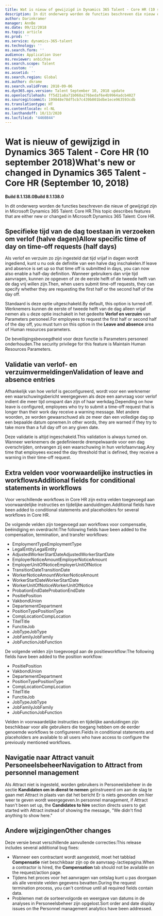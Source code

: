 ```yaml
---
title: Wat is nieuw of gewijzigd in Dynamics 365 Talent - Core HR (10 september 2018)
description: In dit onderwerp worden de functies beschreven die nieuw of gewijzigd zijn in Microsoft Dynamics 365 Talent - Core HR.
author: Darinkramer
manager: AnnBe
ms.date: 09/12/2018
ms.topic: article
ms.prod: ''
ms.service: dynamics-365-talent
ms.technology: ''
ms.search.form: ''
audience: Application User
ms.reviewer: anbichse
ms.search.scope: Talent
ms.custom: ''
ms.assetid: ''
ms.search.region: Global
ms.author: dkrame
ms.search.validFrom: 2018-09-06
ms.dyn365.ops.version: Talent September 10, 2018 update
ms.openlocfilehash: ff5d21a8a71b068a276bedaf6e4b9964adcb4027
ms.sourcegitcommit: 199848e78df5cb7c439b001bdbe1ece963593cdb
ms.translationtype: HT
ms.contentlocale: nl-NL
ms.lasthandoff: 10/13/2020
ms.locfileid: "4460844"
---
```

# <a name="whats-new-or-changed-in-dynamics-365-talent---core-hr-september-10-2018"></a><span data-ttu-id="9ccbd-103">Wat is nieuw of gewijzigd in Dynamics 365 Talent - Core HR (10 september 2018)</span><span class="sxs-lookup"><span data-stu-id="9ccbd-103">What's new or changed in Dynamics 365 Talent - Core HR (September 10, 2018)</span></span>

<span data-ttu-id="9ccbd-104">**Build 8.1.138.0**</span><span class="sxs-lookup"><span data-stu-id="9ccbd-104">**Build 8.1.138.0**</span></span>

<span data-ttu-id="9ccbd-105">In dit onderwerp worden de functies beschreven die nieuw of gewijzigd zijn in Microsoft Dynamics 365 Talent: Core HR.</span><span class="sxs-lookup"><span data-stu-id="9ccbd-105">This topic describes features that are either new or changed in Microsoft Dynamics 365 Talent: Core HR.</span></span>

## <a name="allow-specific-time-of-day-on-time-off-requests-half-days"></a><span data-ttu-id="9ccbd-106">Specifieke tijd van de dag toestaan in verzoeken om verlof (halve dagen)</span><span class="sxs-lookup"><span data-stu-id="9ccbd-106">Allow specific time of day on time-off requests (half days)</span></span>

<span data-ttu-id="9ccbd-107">Als verlof en verzuim zo zijn ingesteld dat tijd vrijaf in dagen wordt ingediend, kunt u nu ook de definitie van een halve dag inschakelen.</span><span class="sxs-lookup"><span data-stu-id="9ccbd-107">If leave and absence is set up so that time off is submitted in days, you can now also enable a half-day definition.</span></span> <span data-ttu-id="9ccbd-108">Wanneer gebruikers dan vrije tijd aanvragen, kunnen ze opgeven of ze de eerste helft of de tweede helft van de dag vrij willen zijn.</span><span class="sxs-lookup"><span data-stu-id="9ccbd-108">Then, when users submit time-off requests, they can specify whether they are requesting the first half or the second half of the day off.</span></span>

<span data-ttu-id="9ccbd-109">Standaard is deze optie uitgeschakeld.</span><span class="sxs-lookup"><span data-stu-id="9ccbd-109">By default, this option is turned off.</span></span> <span data-ttu-id="9ccbd-110">Werknemers kunnen de eerste of tweede helft van de dag alleen vrijaf nemen als u deze optie inschakelt in het gedeelte **Verlof en verzuim** van Parameters personeel.</span><span class="sxs-lookup"><span data-stu-id="9ccbd-110">For employees to request the first half or second half of the day off, you must turn on this option in the **Leave and absence** area of Human resources parameters.</span></span>

<span data-ttu-id="9ccbd-111">De beveiligingsbevoegdheid voor deze functie is Parameters personeel onderhouden.</span><span class="sxs-lookup"><span data-stu-id="9ccbd-111">The security privilege for this feature is Maintain Human Resources Parameters.</span></span>

## <a name="validation-of-leave-and-absence-entries"></a><span data-ttu-id="9ccbd-112">Validatie van verlof- en verzuimvermeldingen</span><span class="sxs-lookup"><span data-stu-id="9ccbd-112">Validation of leave and absence entries</span></span>

<span data-ttu-id="9ccbd-113">Afhankelijk van hoe verlof is geconfigureerd, wordt voor een werknemer een waarschuwingsbericht weergegeven als deze een aanvraag voor verlof indient die meer tijd omspant dan zijn of haar werkdag.</span><span class="sxs-lookup"><span data-stu-id="9ccbd-113">Depending on how leave is configured, employees who try to submit a time-off request that is longer than their work day receive a warning message.</span></span> <span data-ttu-id="9ccbd-114">Met andere woorden, ze worden gewaarschuwd als ze meer dan een volledige dag op een bepaalde datum opnemen.</span><span class="sxs-lookup"><span data-stu-id="9ccbd-114">In other words, they are warned if they try to take more than a full day off on any given date.</span></span>

<span data-ttu-id="9ccbd-115">Deze validatie is altijd ingeschakeld.</span><span class="sxs-lookup"><span data-stu-id="9ccbd-115">This validation is always turned on.</span></span> <span data-ttu-id="9ccbd-116">Wanneer werknemers de gedefinieerde drempelwaarde voor een dag overschrijden, ontvangen zij een waarschuwing in hun verlofaanvraag.</span><span class="sxs-lookup"><span data-stu-id="9ccbd-116">Any time that employees exceed the day threshold that is defined, they receive a warning in their time-off request.</span></span>

## <a name="additional-fields-for-conditional-statements-in-workflows"></a><span data-ttu-id="9ccbd-117">Extra velden voor voorwaardelijke instructies in workflows</span><span class="sxs-lookup"><span data-stu-id="9ccbd-117">Additional fields for conditional statements in workflows</span></span>

<span data-ttu-id="9ccbd-118">Voor verschillende workflows in Core HR zijn extra velden toegevoegd aan voorwaardelijke instructies en tijdelijke aanduidingen.</span><span class="sxs-lookup"><span data-stu-id="9ccbd-118">Additional fields have been added to conditional statements and placeholders for several workflows in Core HR.</span></span>

<span data-ttu-id="9ccbd-119">De volgende velden zijn toegevoegd aan workflows voor compensatie, beëindiging en overdracht:</span><span class="sxs-lookup"><span data-stu-id="9ccbd-119">The following fields have been added to the compensation, termination, and transfer workflows:</span></span>

- <span data-ttu-id="9ccbd-120">EmploymentType</span><span class="sxs-lookup"><span data-stu-id="9ccbd-120">EmploymentType</span></span>
- <span data-ttu-id="9ccbd-121">LegalEntity</span><span class="sxs-lookup"><span data-stu-id="9ccbd-121">LegalEntity</span></span>
- <span data-ttu-id="9ccbd-122">AdjustedWorkerStartDate</span><span class="sxs-lookup"><span data-stu-id="9ccbd-122">AdjustedWorkerStartDate</span></span>
- <span data-ttu-id="9ccbd-123">EmployerNoticeAmount</span><span class="sxs-lookup"><span data-stu-id="9ccbd-123">EmployerNoticeAmount</span></span>
- <span data-ttu-id="9ccbd-124">EmployerUnitOfNotice</span><span class="sxs-lookup"><span data-stu-id="9ccbd-124">EmployerUnitOfNotice</span></span>
- <span data-ttu-id="9ccbd-125">TransitionDate</span><span class="sxs-lookup"><span data-stu-id="9ccbd-125">TransitionDate</span></span>
- <span data-ttu-id="9ccbd-126">WorkerNoticeAmount</span><span class="sxs-lookup"><span data-stu-id="9ccbd-126">WorkerNoticeAmount</span></span>
- <span data-ttu-id="9ccbd-127">WorkerStartDate</span><span class="sxs-lookup"><span data-stu-id="9ccbd-127">WorkerStartDate</span></span>
- <span data-ttu-id="9ccbd-128">WorkerUnitOfNotice</span><span class="sxs-lookup"><span data-stu-id="9ccbd-128">WorkerUnitOfNotice</span></span>
- <span data-ttu-id="9ccbd-129">ProbationEndDate</span><span class="sxs-lookup"><span data-stu-id="9ccbd-129">ProbationEndDate</span></span>
- <span data-ttu-id="9ccbd-130">Positie</span><span class="sxs-lookup"><span data-stu-id="9ccbd-130">Position</span></span>
- <span data-ttu-id="9ccbd-131">Vakbond</span><span class="sxs-lookup"><span data-stu-id="9ccbd-131">Union</span></span>
- <span data-ttu-id="9ccbd-132">Departement</span><span class="sxs-lookup"><span data-stu-id="9ccbd-132">Department</span></span>
- <span data-ttu-id="9ccbd-133">PositionType</span><span class="sxs-lookup"><span data-stu-id="9ccbd-133">PositionType</span></span>
- <span data-ttu-id="9ccbd-134">CompLocation</span><span class="sxs-lookup"><span data-stu-id="9ccbd-134">CompLocation</span></span>
- <span data-ttu-id="9ccbd-135">Titel</span><span class="sxs-lookup"><span data-stu-id="9ccbd-135">Title</span></span>
- <span data-ttu-id="9ccbd-136">Functie</span><span class="sxs-lookup"><span data-stu-id="9ccbd-136">Job</span></span>
- <span data-ttu-id="9ccbd-137">JobType</span><span class="sxs-lookup"><span data-stu-id="9ccbd-137">JobType</span></span>
- <span data-ttu-id="9ccbd-138">JobFamily</span><span class="sxs-lookup"><span data-stu-id="9ccbd-138">JobFamily</span></span>
- <span data-ttu-id="9ccbd-139">JobFunction</span><span class="sxs-lookup"><span data-stu-id="9ccbd-139">JobFunction</span></span>

<span data-ttu-id="9ccbd-140">De volgende velden zijn toegevoegd aan de positieworkflow:</span><span class="sxs-lookup"><span data-stu-id="9ccbd-140">The following fields have been added to the position workflow:</span></span>

- <span data-ttu-id="9ccbd-141">Positie</span><span class="sxs-lookup"><span data-stu-id="9ccbd-141">Position</span></span>
- <span data-ttu-id="9ccbd-142">Vakbond</span><span class="sxs-lookup"><span data-stu-id="9ccbd-142">Union</span></span>
- <span data-ttu-id="9ccbd-143">Departement</span><span class="sxs-lookup"><span data-stu-id="9ccbd-143">Department</span></span>
- <span data-ttu-id="9ccbd-144">PositionType</span><span class="sxs-lookup"><span data-stu-id="9ccbd-144">PositionType</span></span>
- <span data-ttu-id="9ccbd-145">CompLocation</span><span class="sxs-lookup"><span data-stu-id="9ccbd-145">CompLocation</span></span>
- <span data-ttu-id="9ccbd-146">Titel</span><span class="sxs-lookup"><span data-stu-id="9ccbd-146">Title</span></span>
- <span data-ttu-id="9ccbd-147">Functie</span><span class="sxs-lookup"><span data-stu-id="9ccbd-147">Job</span></span>
- <span data-ttu-id="9ccbd-148">JobType</span><span class="sxs-lookup"><span data-stu-id="9ccbd-148">JobType</span></span>
- <span data-ttu-id="9ccbd-149">JobFamily</span><span class="sxs-lookup"><span data-stu-id="9ccbd-149">JobFamily</span></span>
- <span data-ttu-id="9ccbd-150">JobFunction</span><span class="sxs-lookup"><span data-stu-id="9ccbd-150">JobFunction</span></span>

<span data-ttu-id="9ccbd-151">Velden in voorwaardelijke instructies en tijdelijke aanduidingen zijn beschikbaar voor alle gebruikers die toegang hebben om de eerder genoemde workflows te configureren.</span><span class="sxs-lookup"><span data-stu-id="9ccbd-151">Fields in conditional statements and placeholders are available to all users who have access to configure the previously mentioned workflows.</span></span>

## <a name="navigation-to-attract-from-personnel-management"></a><span data-ttu-id="9ccbd-152">Navigatie naar Attract vanuit Personeelsbeheer</span><span class="sxs-lookup"><span data-stu-id="9ccbd-152">Navigation to Attract from personnel management</span></span>

<span data-ttu-id="9ccbd-153">Als Attract niet is ingesteld, worden gebruikers in Personeelsbeheer in de sectie **Kandidaten om in dienst te nemen** geïnstrueerd om aan de slag te gaan met Attract in plaats van dat het bericht Er is niets gevonden om hier weer te geven wordt weergegeven.</span><span class="sxs-lookup"><span data-stu-id="9ccbd-153">In personnel management, if Attract hasn't been set up, the **Candidates to hire** section directs users to get started with Attract instead of showing the message, "We didn't find anything to show here."</span></span>

## <a name="other-changes"></a><span data-ttu-id="9ccbd-154">Andere wijzigingen</span><span class="sxs-lookup"><span data-stu-id="9ccbd-154">Other changes</span></span>

<span data-ttu-id="9ccbd-155">Deze versie bevat verschillende aanvullende correcties:</span><span class="sxs-lookup"><span data-stu-id="9ccbd-155">This release includes several additional bug fixes:</span></span>

- <span data-ttu-id="9ccbd-156">Wanneer een contractant wordt aangesteld, moet het tabblad **Compensatie** niet beschikbaar zijn op de aanvraag-/actiepagina.</span><span class="sxs-lookup"><span data-stu-id="9ccbd-156">When a contractor is hired, the **Compensation** tab should not be available on the request/action page.</span></span>
- <span data-ttu-id="9ccbd-157">Tijdens het proces voor het aanvragen van ontslag kunt u pas doorgaan als alle vereiste velden gegevens bevatten.</span><span class="sxs-lookup"><span data-stu-id="9ccbd-157">During the request termination process, you can't continue until all required fields contain data.</span></span>
- <span data-ttu-id="9ccbd-158">Problemen met de sorteervolgorde en weergave van datums in de analyses in Personeelsbeheer zijn opgelost.</span><span class="sxs-lookup"><span data-stu-id="9ccbd-158">Sort order and date display issues on the Personnel management analytics have been addressed.</span></span>
